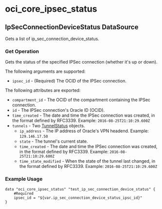 # oci_core_ipsec_status

## IpSecConnectionDeviceStatus DataSource

Gets a list of ip_sec_connection_device_status.

### Get Operation
Gets the status of the specified IPSec connection (whether it's up or down).

The following arguments are supported:

* `ipsec_id` - (Required) The OCID of the IPSec connection.


The following attributes are exported:

* `compartment_id` - The OCID of the compartment containing the IPSec connection.
* `id` - The IPSec connection's Oracle ID (OCID).
* `time_created` - The date and time the IPSec connection was created, in the format defined by RFC3339.  Example: `2016-08-25T21:10:29.600Z` 
* `tunnels` - Two [TunnelStatus](https://docs.us-phoenix-1.oraclecloud.com/api/#/en/iaas/20160918/TunnelStatus/) objects.
	* `ip_address` - The IP address of Oracle's VPN headend.  Example: `129.146.17.50` 
	* `state` - The tunnel's current state.
	* `time_created` - The date and time the IPSec connection was created, in the format defined by RFC3339.  Example: `2016-08-25T21:10:29.600Z`
	* `time_state_modified` - When the state of the tunnel last changed, in the format defined by RFC3339.  Example: `2016-08-25T21:10:29.600Z`

### Example Usage

```
data "oci_core_ipsec_status" "test_ip_sec_connection_device_status" {
	#Required
	ipsec_id = "${var.ip_sec_connection_device_status_ipsc_id}"
}
```